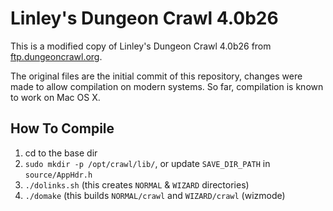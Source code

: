 Linley's Dungeon Crawl 4.0b26
===============================

This is a modified copy of Linley's Dungeon Crawl 4.0b26 from [ftp.dungeoncrawl.org](http://dungeoncrawl.org/).

The original files are the initial commit of this repository, changes were made to allow compilation on modern systems. So far, compilation is known to work on Mac OS X.

How To Compile
--------------

1. cd to the base dir
2. `sudo mkdir -p /opt/crawl/lib/`, or update `SAVE_DIR_PATH` in `source/AppHdr.h`
3. `./dolinks.sh` (this creates `NORMAL` & `WIZARD` directories)
4. `./domake` (this builds `NORMAL/crawl` and `WIZARD/crawl` (wizmode)
